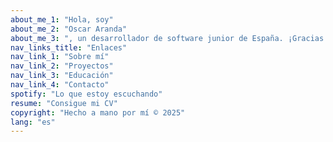 ```yaml
---
about_me_1: "Hola, soy"
about_me_2: "Oscar Aranda"
about_me_3: ", un desarrollador de software junior de España. ¡Gracias por visitar mi sitio!"
nav_links_title: "Enlaces"
nav_link_1: "Sobre mí"
nav_link_2: "Proyectos"
nav_link_3: "Educación"
nav_link_4: "Contacto"
spotify: "Lo que estoy escuchando"
resume: "Consigue mi CV"
copyright: "Hecho a mano por mí © 2025"
lang: "es"
---
```

